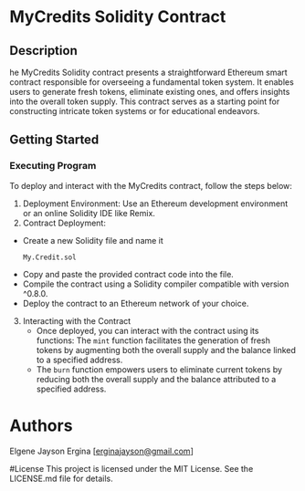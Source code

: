 # MyCredits Solidity Contract

## Description

he MyCredits Solidity contract presents a straightforward Ethereum smart contract responsible for overseeing a fundamental token system. It enables users to generate fresh tokens, eliminate existing ones, and offers insights into the overall token supply. This contract serves as a starting point for constructing intricate token systems or for educational endeavors.

## Getting Started

### Executing Program
To deploy and interact with the MyCredits contract, follow the steps below:

1. Deployment Environment: Use an Ethereum development environment or an online Solidity IDE like Remix.
2. Contract Deployment:
* Create a new Solidity file and name it
  ```
  My.Credit.sol
  ```
* Copy and paste the provided contract code into the file.
* Compile the contract using a Solidity compiler compatible with version ^0.8.0.
* Deploy the contract to an Ethereum network of your choice.

3. Interacting with the Contract
   * Once deployed, you can interact with the contract using its functions:
     The ```mint``` function facilitates the generation of fresh tokens by augmenting both the overall supply and the balance linked to a specified address.
   * The ```burn``` function empowers users to eliminate current tokens by reducing both the overall supply and the balance attributed to a specified address.
  
# Authors
Elgene Jayson Ergina [erginajayson@gmail.com]

#License
This project is licensed under the MIT License. See the LICENSE.md file for details.


